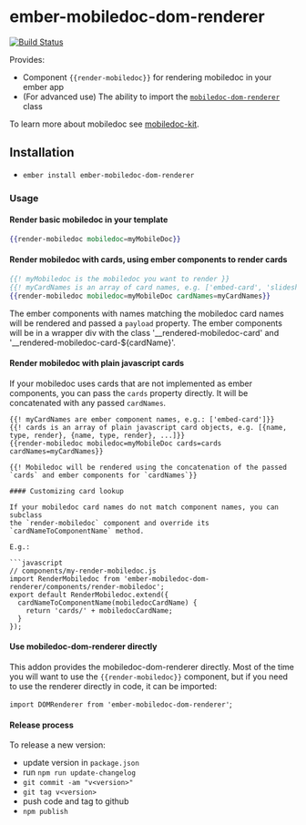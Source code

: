 # ember-mobiledoc-dom-renderer
[![Build Status](https://travis-ci.org/bustlelabs/ember-mobiledoc-dom-renderer.svg?branch=master)](https://travis-ci.org/bustlelabs/ember-mobiledoc-dom-renderer)

Provides:

  * Component `{{render-mobiledoc}}` for rendering mobiledoc in your ember app
  * (For advanced use) The ability to import the [`mobiledoc-dom-renderer`](https://github.com/bustlelabs/mobiledoc-dom-renderer) class
  
To learn more about mobiledoc see [mobiledoc-kit](https://github.com/bustlelabs/mobiledoc-kit).

## Installation

* `ember install ember-mobiledoc-dom-renderer`

### Usage

#### Render basic mobiledoc in your template

```hbs
{{render-mobiledoc mobiledoc=myMobileDoc}}
```

#### Render mobiledoc with cards, using ember components to render cards

```hbs
{{! myMobiledoc is the mobiledoc you want to render }}
{{! myCardNames is an array of card names, e.g. ['embed-card', 'slideshow-card'] }}
{{render-mobiledoc mobiledoc=myMobileDoc cardNames=myCardNames}}
```

The ember components with names matching the mobiledoc card names will be rendered
and passed a `payload` property.
The ember components will be in a wrapper div with the class '__rendered-mobiledoc-card' and '__rendered-mobiledoc-card-${cardName}'.

#### Render mobiledoc with plain javascript cards

If your mobiledoc uses cards that are not implemented as ember components, you can pass the
`cards` property directly. It will be concatenated with any passed `cardNames`.

```
{{! myCardNames are ember component names, e.g.: ['embed-card']}}
{{! cards is an array of plain javascript card objects, e.g. [{name, type, render}, {name, type, render}, ...]}}
{{render-mobiledoc mobiledoc=myMobileDoc cards=cards cardNames=myCardNames}}

{{! Mobiledoc will be rendered using the concatenation of the passed `cards` and ember components for `cardNames`}}

#### Customizing card lookup

If your mobiledoc card names do not match component names, you can subclass
the `render-mobiledoc` component and override its `cardNameToComponentName` method.

E.g.:

```javascript
// components/my-render-mobiledoc.js
import RenderMobiledoc from 'ember-mobiledoc-dom-renderer/components/render-mobiledoc';
export default RenderMobiledoc.extend({
  cardNameToComponentName(mobiledocCardName) {
    return 'cards/' + mobiledocCardName;
  }
});
```

#### Use mobiledoc-dom-renderer directly

This addon provides the mobiledoc-dom-renderer directly. Most of the time
you will want to use the `{{render-mobiledoc}}` component, but if you need
to use the renderer directly in code, it can be imported:

`import DOMRenderer from 'ember-mobiledoc-dom-renderer'`;


#### Release process

To release a new version:

  * update version in `package.json`
  * run `npm run update-changelog`
  * `git commit -am "v<version>"`
  * `git tag v<version>`
  * push code and tag to github
  * `npm publish`
